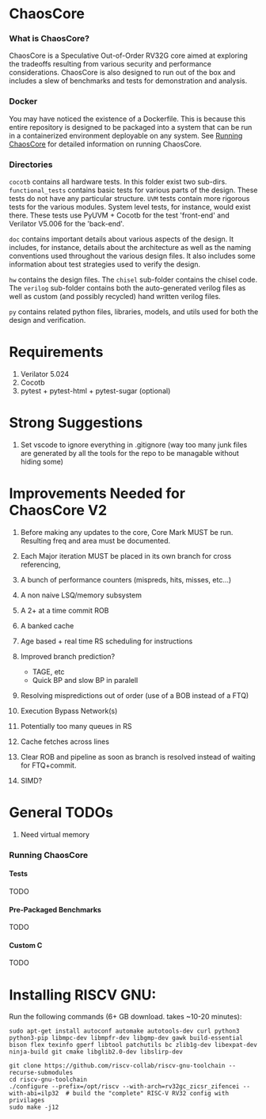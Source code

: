 # ChaosCore


### What is ChaosCore?

ChaosCore is a Speculative Out-of-Order RV32G core aimed at exploring the tradeoffs resulting from various security and performance considerations. ChaosCore is also designed to run out of the box and includes a slew of benchmarks and tests for demonstration and analysis. 

### Docker

You may have noticed the existence of a Dockerfile. This is because this entire repository is designed to be packaged into a system that can be run in a containerized environment deployable on any system. See [Running ChaosCore](#running-chaoscore) for detailed information on running ChaosCore. 

### Directories

```cocotb``` contains all hardware tests. In this folder exist two sub-dirs. ``` functional_tests ``` contains basic tests for various parts of the design. These
tests do not have any particular structure. ```UVM``` tests contain more rigorous tests for the various modules. System level tests, for instance, would exist there. These tests use PyUVM + Cocotb for the test 'front-end' and Verilator V5.006 for the 'back-end'.

```doc``` contains important details about various aspects of the design. It includes, for instance, details about the architecture as well as the naming conventions used throughout the various design files. It also includes some information about test strategies used to verify the design. 

```hw``` contains the design files. The ```chisel``` sub-folder contains the chisel code. The ```verilog``` sub-folder contains both the auto-generated verilog files as well as custom (and possibly recycled) hand written verilog files. 

```py``` contains related python files, libraries, models, and utils used for both the design and verification. 


# Requirements 
1) Verilator 5.024
2) Cocotb
3) pytest + pytest-html + pytest-sugar (optional)


# Strong Suggestions

1) Set vscode to ignore everything in .gitignore (way too many junk files are generated by all the tools for the repo to be managable without hiding some)


# Improvements Needed for ChaosCore V2

1) Before making any updates to the core, Core Mark MUST be run. Resulting freq and area must be documented.
2) Each Major iteration MUST be placed in its own branch for cross referencing,

0) A bunch of performance counters (mispreds, hits, misses, etc...)
1) A non naive LSQ/memory subsystem
2) A 2+ at a time commit ROB
3) A banked cache
4) Age based + real time RS scheduling for instructions
5) Improved branch prediction?
    * TAGE, etc
    * Quick BP and slow BP in paralell
6) Resolving mispredictions out of order (use of a BOB instead of a FTQ)
7) Execution Bypass Network(s)
8) Potentially too many queues in RS
9) Cache fetches across lines
10) Clear ROB and pipeline as soon as branch is resolved instead of waiting for FTQ+commit.
11) SIMD? 

# General TODOs

1) Need virtual memory

### Running ChaosCore

#### Tests
TODO
#### Pre-Packaged Benchmarks
TODO
#### Custom C
TODO




# Installing RISCV GNU:

Run the following commands (6+ GB download. takes ~10-20 minutes):

```
sudo apt-get install autoconf automake autotools-dev curl python3 python3-pip libmpc-dev libmpfr-dev libgmp-dev gawk build-essential bison flex texinfo gperf libtool patchutils bc zlib1g-dev libexpat-dev ninja-build git cmake libglib2.0-dev libslirp-dev

git clone https://github.com/riscv-collab/riscv-gnu-toolchain --recurse-submodules
cd riscv-gnu-toolchain
./configure --prefix=/opt/riscv --with-arch=rv32gc_zicsr_zifencei --with-abi=ilp32  # build the "complete" RISC-V RV32 config with privilages
sudo make -j12
```
